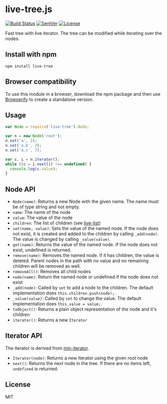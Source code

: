 # live-tree.js

[![Build Status]](https://travis-ci.org/mantoni/live-tree.js)
[![SemVer]](http://semver.org)
[![License]](https://github.com/mantoni/live-tree.js/blob/master/LICENSE)

Fast tree with live iterator. The tree can be modified
while iterating over the nodes.

## Install with npm

```
npm install live-tree
```

## Browser compatibility

To use this module in a browser, download the npm package and then use
[Browserify](http://browserify.org) to create a standalone version.

## Usage

```js
var Node = require('live-tree').Node;

var n = new Node('root');
n.set('a', 2);
n.set('a.b', 3);
n.set('a.c', 7);

var c, i = n.iterator();
while ((c = i.next()) !== undefined) {
  console.log(c.value);
}
```

## Node API

- `Node(name)`: Returns a new Node with the given name. The name must be of
  type string and not empty.
- `name`: The name of the node
- `value`: The value of the node
- `children`: The list of children (see [live-list][])
- `set(name, value)`: Sets the value of the named node. If the node does not
  exist, it is created and added to the children by calling `_add(node)`. The
  value is changed by calling `_value(value)`.
- `get(name)`: Returns the value of the named node. If the node does not exist,
   undefined is returned.
- `remove(name)`: Removes the named node. If it has children, the value is
  deleted. Parent nodes in the path with no value and no remaining children
  will be removed as well.
- `removeAll()`: Removes all child nodes
- `node(name)`: Return the named node or undefined if the node does not exist
- `_add(node)`: Called by `set` to add a node to the children. The default
  implementation does `this.children.push(node);`.
- `_value(value)`: Called by `set` to change the value. The default
  implementation does `this.value = value;`.
- `toObject()`: Returns a plain object representation of the node and it's
  children
- `iterator()`: Returns a new `Iterator`

[live-list]: https://github.com/mantoni/live-list.js "Fast linked list with live iterator"

## Iterator API

The iterator is derived from [min-iterator][].

- `Iterator(node)`: Returns a new Iterator using the given root node
- `next()`: Returns the next node in the tree. If there are no items left,
  `undefined` is returned.

[min-iterator]: https://github.com/mantoni/min-iterator.js

## License

MIT

[Build Status]: http://img.shields.io/travis/mantoni/live-tree.js.svg
[SemVer]: http://img.shields.io/:semver-%E2%9C%93-brightgreen.svg
[License]: http://img.shields.io/npm/l/live-tree.svg

